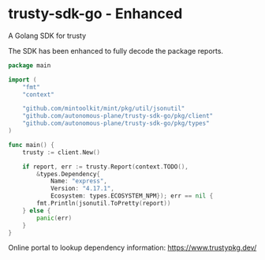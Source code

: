 # trusty-sdk-go - Enhanced
A Golang SDK for trusty

The SDK has been enhanced to fully decode the package reports.

```go
package main

import (
	"fmt"
	"context"

	"github.com/mintoolkit/mint/pkg/util/jsonutil"
	"github.com/autonomous-plane/trusty-sdk-go/pkg/client"
	"github.com/autonomous-plane/trusty-sdk-go/pkg/types"
)

func main() {
	trusty := client.New()

	if report, err := trusty.Report(context.TODO(), 
		&types.Dependency{
			Name: "express",
			Version: "4.17.1",
			Ecosystem: types.ECOSYSTEM_NPM}); err == nil {
		fmt.Println(jsonutil.ToPretty(report))
	} else {
		panic(err)
	}
}
```

Online portal to lookup dependency information: https://www.trustypkg.dev/



